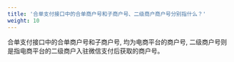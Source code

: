 ```yaml
---
title: '合单支付接口中的合单商户号和子商户号、二级商户商户号分别指什么？'
weight: 10
---
```


合单支付接口中的合单商户号和子商户号, 均为电商平台的商户号, 二级商户号则是指电商平台的二级商户入驻微信支付后获取的商户号。
